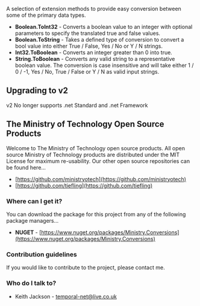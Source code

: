 A selection of extension methods to provide easy conversion between some of the primary data types.

- **Boolean.ToInt32** - Converts a boolean value to an integer with optional parameters to specify the translated true and false values.
- **Boolean.ToString** - Takes a defined type of conversion to convert a bool value into either True / False, Yes / No or Y / N strings.
- **Int32.ToBoolean** - Converts an integer greater than 0 into true.
- **String.ToBoolean** - Converts any valid string to a representative boolean value. The conversion is case insensitive and will take either 1 / 0 / -1, Yes / No, True / False or Y / N as valid input strings.

## Upgrading to v2
v2 No longer supports .net Standard and .net Framework

## The Ministry of Technology Open Source Products
Welcome to The Ministry of Technology open source products. All open source Ministry of Technology products are distributed under the MIT License for maximum re-usability.
Our other open source repositories can be found here...

* [https://github.com/ministryotech](https://github.com/ministryotech)
* [https://github.com/tiefling](https://github.com/tiefling)

### Where can I get it?
You can download the package for this project from any of the following package managers...

- **NUGET** - [https://www.nuget.org/packages/Ministry.Conversions](https://www.nuget.org/packages/Ministry.Conversions)

### Contribution guidelines
If you would like to contribute to the project, please contact me.

### Who do I talk to?
* Keith Jackson - temporal-net@live.co.uk